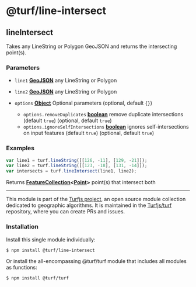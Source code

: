 # @turf/line-intersect

<!-- Generated by documentation.js. Update this documentation by updating the source code. -->

## lineIntersect

Takes any LineString or Polygon GeoJSON and returns the intersecting point(s).

### Parameters

*   `line1` **[GeoJSON][1]** any LineString or Polygon
*   `line2` **[GeoJSON][1]** any LineString or Polygon
*   `options` **[Object][2]** Optional parameters (optional, default `{}`)

    *   `options.removeDuplicates` **[boolean][3]** remove duplicate intersections (default `true`) (optional, default `true`)
    *   `options.ignoreSelfIntersections` **[boolean][3]** ignores self-intersections on input features (default `true`) (optional, default `true`)

### Examples

```javascript
var line1 = turf.lineString([[126, -11], [129, -21]]);
var line2 = turf.lineString([[123, -18], [131, -14]]);
var intersects = turf.lineIntersect(line1, line2);
```

Returns **[FeatureCollection][4]<[Point][5]>** point(s) that intersect both

[1]: https://tools.ietf.org/html/rfc7946#section-3

[2]: https://developer.mozilla.org/docs/Web/JavaScript/Reference/Global_Objects/Object

[3]: https://developer.mozilla.org/docs/Web/JavaScript/Reference/Global_Objects/Boolean

[4]: https://tools.ietf.org/html/rfc7946#section-3.3

[5]: https://tools.ietf.org/html/rfc7946#section-3.1.2

<!-- This file is automatically generated. Please don't edit it directly. If you find an error, edit the source file of the module in question (likely index.js or index.ts), and re-run "yarn docs" from the root of the turf project. -->

---

This module is part of the [Turfjs project](https://turfjs.org/), an open source module collection dedicated to geographic algorithms. It is maintained in the [Turfjs/turf](https://github.com/Turfjs/turf) repository, where you can create PRs and issues.

### Installation

Install this single module individually:

```sh
$ npm install @turf/line-intersect
```

Or install the all-encompassing @turf/turf module that includes all modules as functions:

```sh
$ npm install @turf/turf
```
